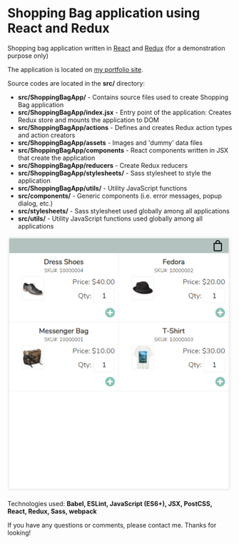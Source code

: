 # Shopping Bag application using React and Redux
Shopping bag application written in [React](https://reactjs.org/) and [Redux](https://redux.js.org/) (for a demonstration purpose only)

The application is located on [my portfolio site](http://www.dnwebfolio.com/index.php#spa).

Source codes are located in the **src/** directory:
* **src/ShoppingBagApp/** - Contains source files used to create Shopping Bag application
* **src/ShoppingBagApp/index.jsx** - Entry point of the application: Creates Redux store and mounts the application to DOM
* **src/ShoppingBagApp/actions** - Defines and creates Redux action types and action creators
* **src/ShoppingBagApp/assets** - Images and 'dummy' data files
* **src/ShoppingBagApp/components** - React components written in JSX that create the application
* **src/ShoppingBagApp/reducers** - Create Redux reducers
* **src/ShoppingBagApp/stylesheets/** - Sass stylesheet to style the application
* **src/ShoppingBagApp/utils/** - Utility JavaScript functions
* **src/components/** - Generic components (i.e. error messages, popup dialog, etc.)
* **src/stylesheets/** - Sass stylesheet used globally among all applications
* **src/utils/** - Utility JavaScript functions used globally among all applications

![Shopping Bag app](img/ShoppingBagApp.PNG)

Technologies used: **Babel, ESLint, JavaScript (ES6+), JSX, PostCSS, React, Redux, Sass, webpack**

If you have any questions or comments, please contact me. Thanks for looking!
